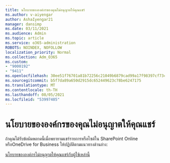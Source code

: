 ```yaml
---
title: นโยบายขององค์กรของคุณไม่อนุญาตให้คุณแชร์
ms.author: v-aiyengar
author: AshaIyengar21
manager: dansimp
ms.date: 03/11/2021
ms.audience: Admin
ms.topic: article
ms.service: o365-administration
ROBOTS: NOINDEX, NOFOLLOW
localization_priority: Normal
ms.collection: Adm_O365
ms.custom:
- "9000192"
- "9411"
ms.openlocfilehash: 30ee51f76701a81b72256c21049b6879cad99a17f98397cf73c8ce85d910867f
ms.sourcegitcommit: b5f7da89a650d2915dc652449623c78be6247175
ms.translationtype: MT
ms.contentlocale: th-TH
ms.lasthandoff: 08/05/2021
ms.locfileid: "53997405"
---
```

# <a name="your-organizations-policies-do-not-allow-you-to-share"></a>นโยบายขององค์กรของคุณไม่อนุญาตให้คุณแชร์

ถ้าคุณได้รับข้อผิดพลาดนี้เมื่อพยายามแชร์รายการหรือไซต์ใน SharePoint Online หรือOneDrive for Business ให้ปฏิบัติตามแนวทางด้านล่าง:
 
[นโยบายขององค์กรไม่อนุญาตให้คุณแชร์กับผู้ใช้เหล่านี้](https://docs.microsoft.com/sharepoint/troubleshoot/sharing-and-permissions/organization-policies-do-not-allow-you-to-share-with-users-error)
